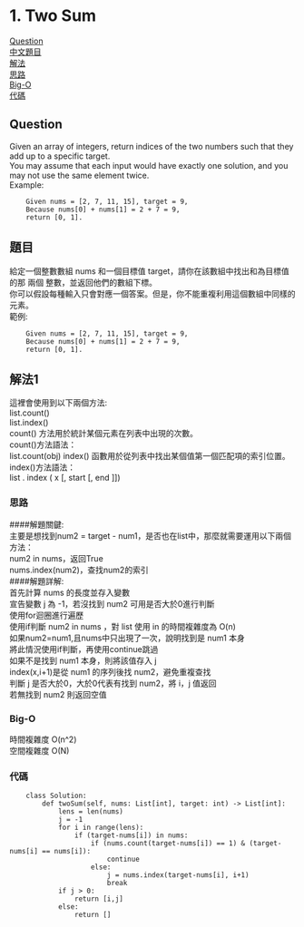 # 1. Two Sum

[Question](#question)  
[中文題目](#question_zh_hant)  
[解法](#answer1)  
[思路](#think1)  
[Big-O](#bigo)  
[代碼](#code)  


<a name="question"></a>
## Question
Given an array of integers, return indices of the two numbers such that they add up to a specific target.  
You may assume that each input would have exactly one solution, and you may not use the same element twice.  
Example:  

        Given nums = [2, 7, 11, 15], target = 9,
        Because nums[0] + nums[1] = 2 + 7 = 9,
        return [0, 1].


<a name="question_zh_hant"></a>
## 題目  
給定一個整數數組 nums 和一個目標值 target，請你在該數組中找出和為目標值的那 兩個 整數，並返回他們的數組下標。  
你可以假設每種輸入只會對應一個答案。但是，你不能重複利用這個數組中同樣的元素。  
範例:  

        Given nums = [2, 7, 11, 15], target = 9,
        Because nums[0] + nums[1] = 2 + 7 = 9,
        return [0, 1].

<a name="answer1"></a>
## 解法1  
這裡會使用到以下兩個方法:  
list.count()  
list.index()  
count() 方法用於統計某個元素在列表中出現的次數。  
count()方法語法：  
        list.count(obj)
index() 函數用於從列表中找出某個值第一個匹配項的索引位置。  
index()方法語法：  
        list . index ( x [, start [, end ]])  
<a name="think1"></a>
### 思路  
####解題關鍵:  
主要是想找到num2 = target - num1，是否也在list中，那麼就需要運用以下兩個方法：  
num2 in nums，返回True  
nums.index(num2)，查找num2的索引  
####解題詳解:  
首先計算 nums 的長度並存入變數  
宣告變數 j 為 -1，若沒找到 num2 可用是否大於0進行判斷  
使用for迴圈進行遍歷  
使用if判斷 num2 in nums  ，對 list 使用 in 的時間複雜度為 O(n)  
如果num2=num1,且nums中只出現了一次，說明找到是 num1 本身  
將此情況使用if判斷，再使用continue跳過  
如果不是找到 num1 本身，則將該值存入 j  
index(x,i+1)是從 num1 的序列後找 num2，避免重複查找  
判斷 j 是否大於0，大於0代表有找到 num2，將 i，j 值返回  
若無找到 num2 則返回空值  



<a name="bigo"></a>
### Big-O  
 時間複雜度 O(n^2)  
 空間複雜度 O(N)  


<a name="code"></a>
### 代碼  

        class Solution:
            def twoSum(self, nums: List[int], target: int) -> List[int]:
                lens = len(nums)
                j = -1
                for i in range(lens):
                    if (target-nums[i]) in nums:
                        if (nums.count(target-nums[i]) == 1) & (target-nums[i] == nums[i]):
                            continue
                        else:
                            j = nums.index(target-nums[i], i+1)
                            break
                if j > 0:
                    return [i,j]
                else:
                    return []
